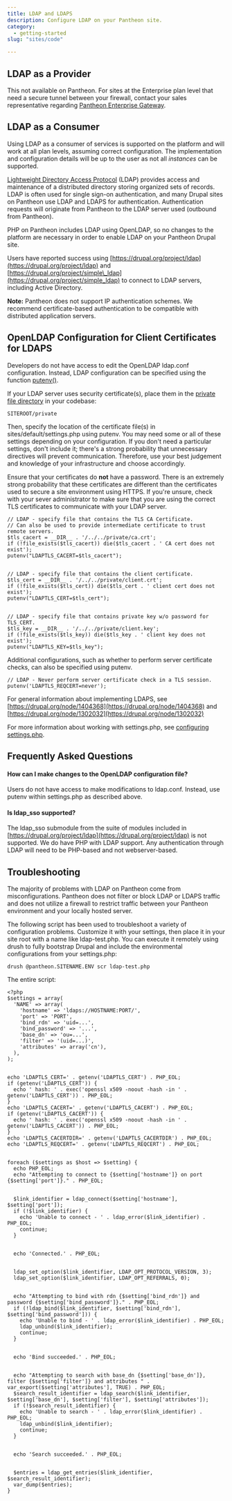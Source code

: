 ```yaml
---
title: LDAP and LDAPS
description: Configure LDAP on your Pantheon site.
category:
  - getting-started
slug: "sites/code"

---
```


## LDAP as a Provider  

This not available on Pantheon. For sites at the Enterprise plan level that need a secure tunnel between your firewall, contact your sales representative regarding [Pantheon Enterprise Gateway](https://www.getpantheon.com/pantheon-enterprise-gateway).

## LDAP as a Consumer  

Using LDAP as a consumer of services is supported on the platform and will work at all plan levels, assuming correct configuration. The implementation and configuration details will be up to the user as not all _instances_ can be supported.

[Lightweight Directory Access Protocol](http://en.wikipedia.org/wiki/Lightweight_Directory_Access_Protocol) (LDAP) provides access and maintenance of a distributed directory storing organized sets of records. LDAP is often used for single sign-on authentication, and many Drupal sites on Pantheon use LDAP and LDAPS for authentication. Authentication requests will originate from Pantheon to the LDAP server used (outbound from Pantheon).  

PHP on Pantheon includes LDAP using OpenLDAP, so no changes to the platform are necessary in order to enable LDAP on your Pantheon Drupal site.  

Users have reported success using [https://drupal.org/project/ldap](https://drupal.org/project/ldap) and [https://drupal.org/project/simple\_ldap](https://drupal.org/project/simple_ldap) to connect to LDAP servers, including Active Directory.

**Note:** Pantheon does not support IP authentication schemes. We recommend certificate-based authentication to be compatible with distributed application servers.

## OpenLDAP Configuration for Client Certificates for LDAPS

Developers do not have access to edit the OpenLDAP ldap.conf configuration. Instead, LDAP configuration can be specified using the function [putenv()](http://php.net/manual/en/function.putenv.php).  

If your LDAP server uses security certificate(s), place them in the [private file directory](/articles/running-drupal/private-files/) in your codebase:

    SITEROOT/private

Then, specify the location of the certificate file(s) in sites/default/settings.php using putenv. You may need some or all of these settings depending on your configuration. If you don't need a particular settings, don't include it; there's a strong probability that unnecessary directives will prevent communication. Therefore, use your best judgement and knowledge of your infrastructure and choose accordingly.  

Ensure that your certificates do **not** have a password. There is an extremely strong probability that these certificates are different than the certificates used to secure a site environment using HTTPS. If you're unsure, check with your sever administrator to make sure that you are using the correct TLS certificates to communicate with your LDAP server.

    // LDAP - specify file that contains the TLS CA Certificate.
    // Can also be used to provide intermediate certificate to trust remote servers.
    $tls_cacert = __DIR__ . '/../../private/ca.crt';
    if (!file_exists($tls_cacert)) die($tls_cacert . ' CA cert does not exist');
    putenv("LDAPTLS_CACERT=$tls_cacert");


    // LDAP - specify file that contains the client certificate.
    $tls_cert = __DIR__ . '/../../private/client.crt';
    if (!file_exists($tls_cert)) die($tls_cert . ' client cert does not exist');
    putenv("LDAPTLS_CERT=$tls_cert");


    // LDAP - specify file that contains private key w/o password for TLS_CERT.
    $tls_key = __DIR__ . '/../../private/client.key';
    if (!file_exists($tls_key)) die($tls_key . ' client key does not exist');
    putenv("LDAPTLS_KEY=$tls_key");

Additional configurations, such as whether to perform server certificate checks, can also be specified using putenv.

    // LDAP - Never perform server certificate check in a TLS session.
    putenv('LDAPTLS_REQCERT=never');

For general information about implementing LDAPS, see [https://drupal.org/node/1404368](https://drupal.org/node/1404368) and [https://drupal.org/node/1302032](https://drupal.org/node/1302032)

For more information about working with settings.php, see [configuring settings.php](/articles/howto/configuring-settings-php/).

## Frequently Asked Questions

#### How can I make changes to the OpenLDAP configuration file?

Users do not have access to make modifications to ldap.conf. Instead, use putenv within settings.php as described above.

#### Is ldap\_sso supported?

The ldap\_sso submodule from the suite of modules included in [https://drupal.org/project/ldap](https://drupal.org/project/ldap) is not supported. We do have PHP with LDAP support. Any authentication through LDAP will need to be PHP-based and not webserver-based.  

## Troubleshooting

The majority of problems with LDAP on Pantheon come from misconfigurations. Pantheon does not filter or block LDAP or LDAPS traffic and does not utilize a firewall to restrict traffic between your Pantheon environment and your locally hosted server.  

The following script has been used to troubleshoot a variety of configuration problems. Customize it with your settings, then place it in your site root with a name like ldap-test.php. You can execute it remotely using drush to fully bootstrap Drupal and include the environmental configurations from your settings.php:

    drush @pantheon.SITENAME.ENV scr ldap-test.php

The entire script:

    <?php
    $settings = array(
      'NAME' => array(
        'hostname' => 'ldaps://HOSTNAME:PORT/',
        'port' => 'PORT',
        'bind_rdn' => 'uid=...',
        'bind_password' => '...',
        'base_dn' => 'ou=...',
        'filter' => '(uid=...)',
        'attributes' => array('cn'),
      ),
    );


    echo 'LDAPTLS_CERT=' . getenv('LDAPTLS_CERT') . PHP_EOL;
    if (getenv('LDAPTLS_CERT')) {
      echo ' hash: ' . exec('openssl x509 -noout -hash -in ' . getenv('LDAPTLS_CERT')) . PHP_EOL;
    }
    echo 'LDAPTLS_CACERT=' . getenv('LDAPTLS_CACERT') . PHP_EOL;
    if (getenv('LDAPTLS_CACERT')) {
      echo ' hash: ' . exec('openssl x509 -noout -hash -in ' . getenv('LDAPTLS_CACERT')) . PHP_EOL;
    }
    echo 'LDAPTLS_CACERTDIR=' . getenv('LDAPTLS_CACERTDIR') . PHP_EOL;
    echo 'LDAPTLS_REQCERT=' . getenv('LDAPTLS_REQCERT') . PHP_EOL;


    foreach ($settings as $host => $setting) {
      echo PHP_EOL;
      echo "Attempting to connect to {$setting['hostname']} on port {$setting['port']}." . PHP_EOL;


      $link_identifier = ldap_connect($setting['hostname'], $setting['port']);
      if (!$link_identifier) {
        echo 'Unable to connect - ' . ldap_error($link_identifier) . PHP_EOL;
        continue;
      }


      echo 'Connected.' . PHP_EOL;


      ldap_set_option($link_identifier, LDAP_OPT_PROTOCOL_VERSION, 3);
      ldap_set_option($link_identifier, LDAP_OPT_REFERRALS, 0);


      echo "Attempting to bind with rdn {$setting['bind_rdn']} and password {$setting['bind_password']}." . PHP_EOL;
      if (!ldap_bind($link_identifier, $setting['bind_rdn'], $setting['bind_password'])) {
        echo 'Unable to bind - ' . ldap_error($link_identifier) . PHP_EOL;
        ldap_unbind($link_identifier);
        continue;
      }


      echo 'Bind succeeded.' . PHP_EOL;


      echo "Attempting to search with base_dn {$setting['base_dn']}, filter {$setting['filter']} and attributes " . var_export($setting['attributes'], TRUE) . PHP_EOL;
      $search_result_identifier = ldap_search($link_identifier, $setting['base_dn'], $setting['filter'], $setting['attributes']);
      if (!$search_result_identifier) {
        echo 'Unable to search - ' . ldap_error($link_identifier) . PHP_EOL;
        ldap_unbind($link_identifier);
        continue;
      }


      echo 'Search succeeded.' . PHP_EOL;


      $entries = ldap_get_entries($link_identifier, $search_result_identifier);
      var_dump($entries);
    }

